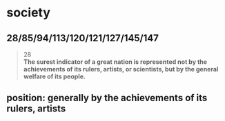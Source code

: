 society
==============
28/85/94/113/120/121/127/145/147
------------------
>28  
>**The surest indicator of a great nation is represented not by the achievements of its rulers, artists, or scientists, but by the general welfare of its people.**

## position: generally by the achievements of its rulers, artists
<!--stackedit_data:
eyJoaXN0b3J5IjpbMTk3Mzc5MjI5MSw0OTE4MDMzNDAsLTc1MD
cxMzg0OF19
-->